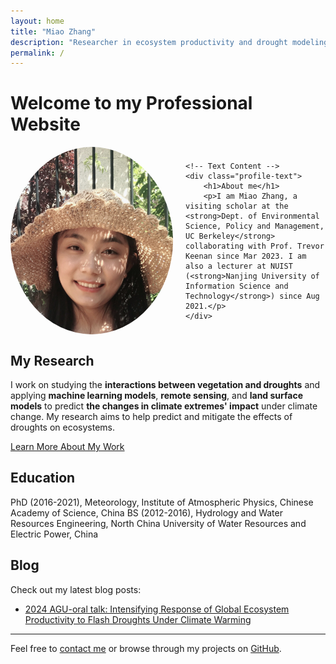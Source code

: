 ```yaml
---
layout: home
title: "Miao Zhang"
description: "Researcher in ecosystem productivity and drought modeling"
permalink: /
---
```


# Welcome to my Professional Website


<div style="display: flex; align-items: center; gap: 20px;">
    <!-- Profile Photo -->
    <img src="/assets/images/Miao.jpg" alt="Miao Zhang" style="border-radius: 50%; width: 260px; height: 300px; object-fit: cover;" />
    
    <!-- Text Content -->
    <div class="profile-text">
        <h1>About me</h1>
        <p>I am Miao Zhang, a visiting scholar at the <strong>Dept. of Environmental Science, Policy and Management, UC Berkeley</strong> collaborating with Prof. Trevor Keenan since Mar 2023. I am also a lecturer at NUIST (<strong>Nanjing University of Information Science and Technology</strong>) since Aug 2021.</p>
    </div>
</div>

## My Research

I work on studying the **interactions between vegetation and droughts** and applying **machine learning models**, **remote sensing**, and **land surface models** to predict **the changes in climate extremes' impact** under climate change. My research aims to help predict and mitigate the effects of droughts on ecosystems.

[Learn More About My Work](#)

## Education

PhD (2016-2021), Meteorology, Institute of Atmospheric Physics, Chinese Academy of Science, China
BS (2012-2016), Hydrology and Water Resources Engineering, North China University of Water Resources and Electric Power, China

## Blog

Check out my latest blog posts:

- [2024 AGU-oral talk: Intensifying Response of Global Ecosystem Productivity to Flash Droughts Under Climate Warming](#)


---

Feel free to [contact me](#) or browse through my projects on [GitHub](https://github.com/miaozhang).
